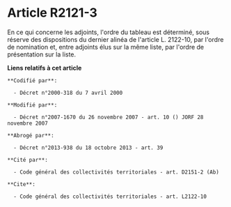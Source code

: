 # Article R2121-3

En ce qui concerne les adjoints, l'ordre du tableau est déterminé, sous réserve des dispositions du dernier alinéa de
l'article L. 2122-10, par l'ordre de nomination et, entre adjoints élus sur la même liste, par l'ordre de présentation sur la
liste.

**Liens relatifs à cet article**

	**Codifié par**:

	  - Décret n°2000-318 du 7 avril 2000

	**Modifié par**:

	  - Décret n°2007-1670 du 26 novembre 2007 - art. 10 () JORF 28 novembre 2007

	**Abrogé par**:

	  - Décret n°2013-938 du 18 octobre 2013 - art. 39

	**Cité par**:

	  - Code général des collectivités territoriales - art. D2151-2 (Ab)

	**Cite**:

	  - Code général des collectivités territoriales - art. L2122-10
